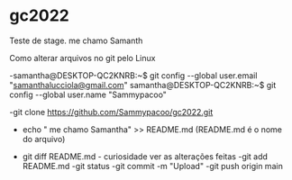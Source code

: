 # gc2022

Teste de stage.
 me chamo Samanth




Como alterar arquivos no git pelo Linux

-samantha@DESKTOP-QC2KNRB:~$ git config --global user.email "samanthalucciola@gmail.com"
samantha@DESKTOP-QC2KNRB:~$ git config --global user.name "Sammypacoo"

-git clone https://github.com/Sammypacoo/gc2022.git
- echo " me chamo Samantha" >> README.md   (README.md é o nome do arquivo)


- git diff README.md  - curiosidade ver as alterações feitas
-git add README.md
-git status
-git commit -m "Upload"
-git push origin main
